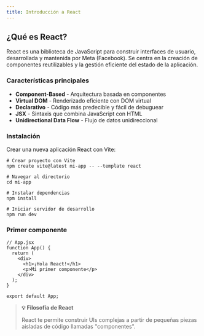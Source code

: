 ```yaml
---
title: Introducción a React
---
```


## ¿Qué es React?

React es una biblioteca de JavaScript para construir interfaces de usuario, desarrollada y mantenida por Meta (Facebook). Se centra en la creación de componentes reutilizables y la gestión eficiente del estado de la aplicación.

### Características principales

- **Component-Based** - Arquitectura basada en componentes
- **Virtual DOM** - Renderizado eficiente con DOM virtual
- **Declarativo** - Código más predecible y fácil de debuguear
- **JSX** - Sintaxis que combina JavaScript con HTML
- **Unidirectional Data Flow** - Flujo de datos unidireccional

### Instalación

Crear una nueva aplicación React con Vite:

```
# Crear proyecto con Vite
npm create vite@latest mi-app -- --template react

# Navegar al directorio
cd mi-app

# Instalar dependencias
npm install

# Iniciar servidor de desarrollo
npm run dev
```

### Primer componente

```
// App.jsx
function App() {
  return (
    <div>
      <h1>¡Hola React!</h1>
      <p>Mi primer componente</p>
    </div>
  );
}

export default App;
```

> **💡 Filosofía de React**
>
> React te permite construir UIs complejas a partir de pequeñas piezas aisladas de código llamadas "componentes".
